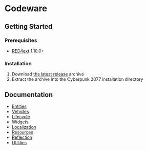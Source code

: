 # Codeware

## Getting Started

### Prerequisites

- [RED4ext](https://docs.red4ext.com/getting-started/installing-red4ext) 1.10.0+

### Installation

1. Download [the latest release](https://github.com/psiberx/cp2077-codeware/releases) archive
2. Extract the archive into the Cyberpunk 2077 installation directory

## Documentation

- [Entities](https://github.com/psiberx/cp2077-codeware/wiki#entities)
- [Vehicles](https://github.com/psiberx/cp2077-codeware/wiki#vehicles)
- [Lifecycle](https://github.com/psiberx/cp2077-codeware/wiki#lifecycle)
- [Widgets](https://github.com/psiberx/cp2077-codeware/wiki#widgets)
- [Localization](https://github.com/psiberx/cp2077-codeware/wiki#localization)
- [Resources](https://github.com/psiberx/cp2077-codeware/wiki#resources)
- [Reflection](https://github.com/psiberx/cp2077-codeware/wiki#reflection)
- [Utilities](https://github.com/psiberx/cp2077-codeware/wiki#utilities)
